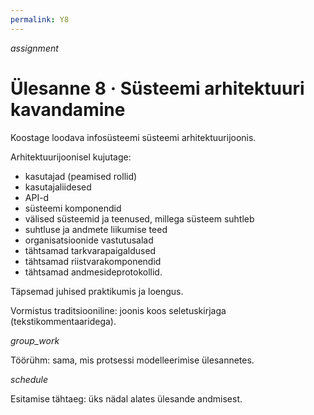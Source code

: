 ```yaml
---
permalink: Y8
---
```


<div style='display: inline-block;'> <i class="material-icons ikoon teal">assignment</i></div>

# Ülesanne 8 · Süsteemi arhitektuuri kavandamine

Koostage loodava infosüsteemi süsteemi arhitektuurijoonis.

Arhitektuurijoonisel kujutage:

- kasutajad (peamised rollid)
- kasutajaliidesed
- API-d
- süsteemi komponendid
- välised süsteemid ja teenused, millega süsteem suhtleb
- suhtluse ja andmete liikumise teed
- organisatsioonide vastutusalad
- tähtsamad tarkvarapaigaldused
- tähtsamad riistvarakomponendid
- tähtsamad andmesideprotokollid.

Täpsemad juhised praktikumis ja loengus.

Vormistus traditsiooniline: joonis koos seletuskirjaga (tekstikommentaaridega).

<div style='display: inline-block;'> <i class="material-icons ikoon teal">group_work</i></div>

Töörühm: sama, mis protsessi modelleerimise ülesannetes.

<div style='display: inline-block;'> <i class="material-icons ikoon teal">schedule</i></div>

Esitamise tähtaeg: üks nädal alates ülesande andmisest.